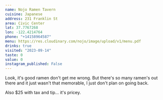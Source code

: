 ```yaml
---
name: Nojo Ramen Tavern
cuisine: Japanese
address: 231 Franklin St
area: Civic Center
lat: 37.7767268
lon: -122.4214764
phone: "+14158964587"
menu: https://res.cloudinary.com/nojo/image/upload/v1/menu.pdf
drinks: true
visited: "2023-09-14"
taste: 0
value: 0
instagram_published: False
---
```


Look, it's good ramen don't get me wrong. But there's so many ramen's out there and it just wasn't that memorable, I just don't plan on going back.

Also $25 with tax and tip... it's pricey.
